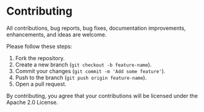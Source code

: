 # Contributing

All contributions, bug reports, bug fixes, documentation improvements, enhancements, and ideas are welcome.

Please follow these steps:
1. Fork the repository.
2. Create a new branch (`git checkout -b feature-name`).
3. Commit your changes (`git commit -m 'Add some feature'`).
4. Push to the branch (`git push origin feature-name`).
5. Open a pull request.

By contributing, you agree that your contributions will be licensed under the Apache 2.0 License.
